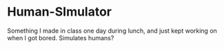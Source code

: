 # Human-SImulator
Something I made in class one day during lunch, and just kept working on when I got bored. Simulates humans?
